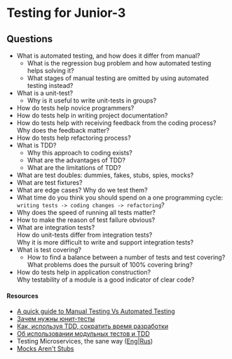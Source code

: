 # Testing for Junior-3

## Questions

* What is automated testing, and how does it differ from manual?
  * What is the regression bug problem and how automated testing helps solving it?
  * What stages of manual testing are omitted by using automated testing instead?
* What is a unit-test?
  * Why is it useful to write unit-tests in groups?
* How do tests help novice programmers?
* How do tests help in writing project documentation?
* How do tests help with receiving feedback from the coding process?
Why does the feedback matter?
* How do tests help refactoring process?
* What is TDD?
  * Why this approach to coding exists?
  * What are the advantages of TDD?
  * What are the limitations of TDD?
* What are test doubles: dummies, fakes, stubs, spies, mocks?
* What are test fixtures?
* What are edge cases? Why do we test them?
* What time do you think you should spend on a one programming cycle: `writing tests -> coding changes -> refactoring`?
* Why does the speed of running all tests matter?
* How to make the reason of test failure obvious?
* What are integration tests?  
How do unit-tests differ from integration tests?  
Why it is more difficult to write and support integration tests?
* What is test covering?
  * How to find a balance between a number of tests and test covering?  
  What problems does the pursuit of 100% covering bring?
* How do tests help in application construction?  
Why testability of a module is a good indicator of clear code?

#### Resources

* [A quick guide to Manual Testing Vs Automated Testing](https://reqtest.com/testing-blog/manual-testing-vs-automated-testing/) 
* [Зачем нужны юнит-тесты](https://tproger.ru/translations/unit-tests-purposes/)
* [Как, используя TDD, сократить время разработки](https://www.simbirsoft.com/blog/razrabotka-cherez-testirovanie-polza-i-vred/)
* [Об использовании модульных тестов и TDD](https://eax.me/unit-testing/)
* Testing Microservices, the sane way ([Eng](https://medium.com/@copyconstruct/testing-microservices-the-sane-way-9bb31d158c16?imm_mid=0fa713&%3Bcmp=em-webops-na-na-newsltr_20180112)|[Rus](https://habr.com/ru/company/oleg-bunin/blog/349632/))
* [Mocks Aren't Stubs](https://www.martinfowler.com/articles/mocksArentStubs.html)
